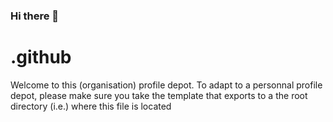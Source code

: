 ### Hi there 👋

# .github

Welcome to this (organisation) profile depot.
To adapt to a personnal profile depot, please make sure you take the template that exports to a the root directory (i.e.) where this file is located

<!--
**PoudaLePanda/PoudaLePanda** is a ✨ _special_ ✨ repository because its `README.md` (this file) appears on your GitHub profile.

Here are some ideas to get you started:

- 🔭 I’m currently working on ...
- 🌱 I’m currently learning ...
- 👯 I’m looking to collaborate on ...
- 🤔 I’m looking for help with ...
- 💬 Ask me about ...
- 📫 How to reach me: ...
- 😄 Pronouns: ...
- ⚡ Fun fact: ...
-->
